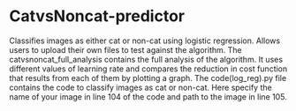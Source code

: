 # CatvsNoncat-predictor
Classifies images as either cat or non-cat using logistic regression. Allows users to upload their own files to test against the algorithm.
The catvsnoncat_full_analysis contains the full analysis of the algorithm. It uses different values of learning rate and compares the reduction in cost function that results from each of them by plotting a graph.
The code(log_reg).py file contains the code to classify images as cat or non-cat. Here specify the name of your image in line 104 of the code and path to the image in line 105.
